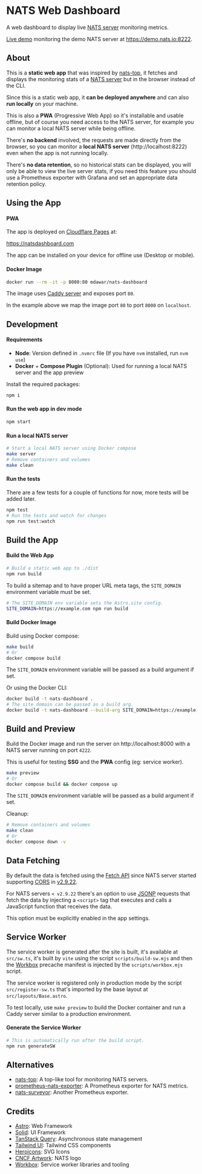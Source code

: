 # NATS Web Dashboard

A web dashboard to display live [NATS server](https://nats.io) monitoring metrics.

[Live demo](https://natsdashboard.com/?url=https%3A%2F%2Fdemo.nats.io%3A8222) monitoring the demo NATS server at https://demo.nats.io:8222.

## About

This is a **static web app** that was inspired by [nats-top](https://github.com/nats-io/nats-top), it fetches and displays the monitoring stats of a [NATS server](https://nats.io) but in the browser instead of the CLI.

Since this is a static web app, it **can be deployed anywhere** and can also **run locally** on your machine.

This is also a **PWA** (Progressive Web App) so it's installable and usable offline, but of course you need access to the NATS server, for example you can monitor a local NATS server while being offline.

There's **no backend** involved, the requests are made directly from the browser, so you can monitor a **local NATS server** (http://localhost:8222) even when the app is not running locally.

There's **no data retention**, so no historical stats can be displayed, you will only be able to view the live server stats, if you need this feature you should use a Prometheus exporter with Grafana and set an appropriate data retention policy.

## Using the App

#### PWA

The app is deployed on [Cloudflare Pages](https://pages.cloudflare.com) at:

https://natsdashboard.com

The app can be installed on your device for offline use (Desktop or mobile).

#### Docker Image

```sh
docker run --rm -it -p 8000:80 mdawar/nats-dashboard
```

The image uses [Caddy server](https://caddyserver.com) and exposes port `80`.

In the example above we map the image port `80` to port `8000` on `localhost`.

## Development

#### Requirements

- **Node**: Version defined in `.nvmrc` file (If you have `nvm` installed, run `nvm use`)
- **Docker** + **Compose Plugin** (Optional): Used for running a local NATS server and the app preview

Install the required packages:

```sh
npm i
```

#### Run the web app in dev mode

```sh
npm start
```

#### Run a local NATS server

```sh
# Start a local NATS server using Docker compose
make server
# Remove containers and volumes
make clean
```

#### Run the tests

There are a few tests for a couple of functions for now, more tests will be added later.

```sh
npm test
# Run the tests and watch for changes
npm run test:watch
```

## Build the App

#### Build the Web App

```sh
# Build a static web app to ./dist
npm run build
```

To build a sitemap and to have proper URL meta tags, the `SITE_DOMAIN` environment variable must be set.

```sh
# The SITE_DOMAIN env variable sets the Astro.site config.
SITE_DOMAIN=https://example.com npm run build
```

#### Build Docker Image

Build using Docker compose:

```sh
make build
# Or
docker compose build
```

The `SITE_DOMAIN` environment variable will be passed as a build argument if set.

Or using the Docker CLI:

```sh
docker build -t nats-dashboard .
# The site domain can be passed as a build arg.
docker build -t nats-dashboard --build-arg SITE_DOMAIN=https://example.com .
```

## Build and Preview

Build the Docker image and run the server on http://localhost:8000 with a NATS server running on port `4222`.

This is useful for testing **SSG** and the **PWA** config (eg: service worker).

```sh
make preview
# Or
docker compose build && docker compose up
```

The `SITE_DOMAIN` environment variable will be passed as a build argument if set.

Cleanup:

```sh
# Remove containers and volumes
make clean
# Or
docker compose down -v
```

## Data Fetching

By default the data is fetched using the [Fetch API](https://developer.mozilla.org/en-US/docs/Web/API/Fetch_API) since NATS server started supporting [CORS](https://developer.mozilla.org/en-US/docs/Web/HTTP/CORS) in [v2.9.22](https://github.com/nats-io/nats-server/releases/tag/v2.9.22).

For NATS servers `< v2.9.22` there's an option to use [JSONP](https://en.wikipedia.org/wiki/JSONP) requests that fetch the data by injecting a `<script>` tag that executes and calls a JavaScript function that receives the data.

This option must be explicitly enabled in the app settings.

## Service Worker

The service worker is generated after the site is built, it's available at `src/sw.ts`, it's built by `vite` using the script `scripts/build-sw.mjs` and then the [Workbox](https://developer.chrome.com/docs/workbox) precache manifest is injected by the `scripts/workbox.mjs` script.

The service worker is registered only in production mode by the script `src/register-sw.ts` that's imported by the base layout at `src/layouts/Base.astro`.

To test locally, use `make preview` to build the Docker container and run a Caddy server similar to a production environment.

#### Generate the Service Worker

```sh
# This is automatically run after the build script.
npm run generateSW
```

## Alternatives

- [nats-top](https://github.com/nats-io/nats-top): A top-like tool for monitoring NATS servers.
- [prometheus-nats-exporter](https://github.com/nats-io/prometheus-nats-exporter): A Prometheus exporter for NATS metrics.
- [nats-surveyor](https://github.com/nats-io/nats-surveyor): Another Prometheus exporter.

## Credits

- [Astro](https://astro.build/): Web Framework
- [Solid](https://www.solidjs.com/): UI Framework
- [TanStack Query](https://tanstack.com/query/latest): Asynchronous state management
- [Tailwind UI](https://tailwindui.com/): Tailwind CSS components
- [Heroicons](https://heroicons.com/): SVG Icons
- [CNCF Artwork](https://github.com/cncf/artwork): NATS logo
- [Workbox](https://developer.chrome.com/docs/workbox/): Service worker libraries and tooling
